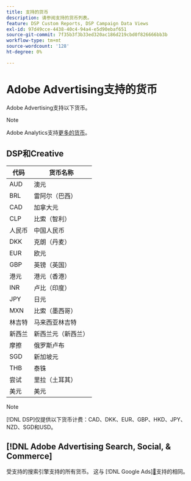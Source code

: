```yaml
---
title: 支持的货币
description: 请参阅支持的货币列表。
feature: DSP Custom Reports, DSP Campaign Data Views
exl-id: 97d49cce-4438-40c4-94a4-e5d90ebaf651
source-git-commit: 7f35b3f3b33ed320ac186d219cbd0f826666bb3b
workflow-type: tm+mt
source-wordcount: '128'
ht-degree: 0%

---
```


# Adobe Advertising支持的货币

Adobe Advertising支持以下货币。


>[!NOTE]
>
>Adobe Analytics支持[更多的货币](https://experienceleague.adobe.com/docs/analytics/implementation/vars/config-vars/currencycode.html)。

## DSP和Creative

| 代码 | 货币名称 |
| ------ | -------------- |
| AUD | 澳元 |
| BRL | 雷阿尔（巴西） |
| CAD | 加拿大元 |
| CLP | 比索（智利） |
| 人民币 | 中国人民币 |
| DKK | 克朗（丹麦） |
| EUR | 欧元 |
| GBP | 英镑（英国） |
| 港元 | 港元（香港） |
| INR | 卢比（印度） |
| JPY | 日元 |
| MXN | 比索（墨西哥） |
| 林吉特 | 马来西亚林吉特 |
| 新西兰 | 新西兰元（新西兰） |
| 摩擦 | 俄罗斯卢布 |
| SGD | 新加坡元 |
| THB | 泰铢 |
| 尝试 | 里拉（土耳其） |
| 美元 | 美元 |

>[!NOTE]
>
> [!DNL DSP]仅提供以下货币计费：CAD、DKK、EUR、GBP、HKD、JPY、NZD、SGD和USD。

## [!DNL Adobe Advertising Search, Social, & Commerce]

受支持的搜索引擎支持的所有货币。 这与 [!DNL Google Ads][&#128279;](https://developers.google.com/adwords/api/docs/appendix/codes-formats#currency-codes)支持的相同。

